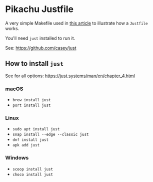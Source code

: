 # Pikachu Justfile

A very simple Makefile used in [this article](https://github.com/kevinchar93/pikachu-makefile) to illustrate how a `Justfile` works.

You'll need `just` installed to run it.

See: https://github.com/casey/just

## How to install `just`

See for all options: https://just.systems/man/en/chapter_4.html

### macOS

- `brew install just`
- `port install just`

### Linux 

- `sudo apt install just`
- `snap install --edge --classic just`
- `dnf install just`
- `apk add just`

### Windows

- `scoop install just`
- `choco install just`
